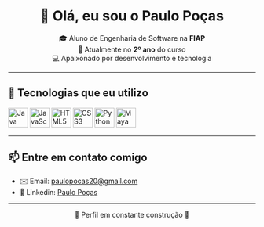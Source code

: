 <h1 align="center">👋 Olá, eu sou o Paulo Poças</h1>

<p align="center">
  🎓 Aluno de Engenharia de Software na <strong>FIAP</strong> <br>
  📅 Atualmente no <strong>2º ano</strong> do curso <br>
  💻 Apaixonado por desenvolvimento e tecnologia
</p>

---

## 🚀 Tecnologias que eu utilizo

<p align="left">
  <img src="https://cdn.jsdelivr.net/gh/devicons/devicon/icons/java/java-original.svg" alt="Java" width="40" height="40"/>
  <img src="https://cdn.jsdelivr.net/gh/devicons/devicon/icons/javascript/javascript-original.svg" alt="JavaScript" width="40" height="40"/>
  <img src="https://cdn.jsdelivr.net/gh/devicons/devicon/icons/html5/html5-original.svg" alt="HTML5" width="40" height="40"/>
  <img src="https://cdn.jsdelivr.net/gh/devicons/devicon/icons/css3/css3-original.svg" alt="CSS3" width="40" height="40"/>
  <img src="https://cdn.jsdelivr.net/gh/devicons/devicon/icons/python/python-original.svg" alt="Python" width="40" height="40"/>
  <img src="https://cdn.jsdelivr.net/gh/devicons/devicon/icons/maya/maya-original.svg" alt="Maya" width="40" height="40"/>
</p>

---

## 📫 Entre em contato comigo

- ✉️ Email: paulopocas20@gmail.com  
- 💼 Linkedin: [Paulo Poças](www.linkedin.com/in/paulo-pocas-3620492b8)

---

<p align="center">🚧 Perfil em constante construção 🚧</p>
